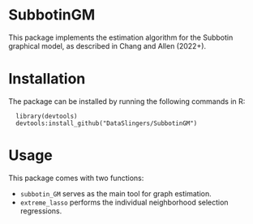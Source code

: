 # SubbotinGM

This package implements the estimation algorithm for the Subbotin graphical model, as described in Chang and Allen (2022+). 

# Installation
The package can be installed by running the following commands in R:
```
  library(devtools)
  devtools:install_github("DataSlingers/SubbotinGM")
```

# Usage
This package comes with two functions:
 - `subbotin_GM` serves as the main tool for graph estimation. 
 - `extreme_lasso` performs the individual neighborhood selection regressions.

